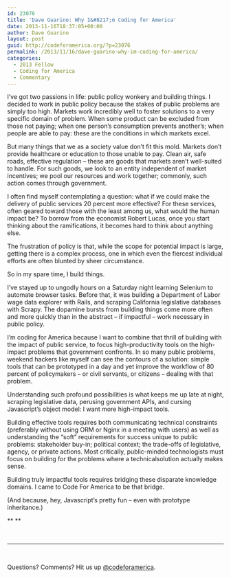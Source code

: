 ```yaml
---
id: 23076
title: 'Dave Guarino: Why I&#8217;m Coding for America'
date: 2013-11-16T18:37:05+00:00
author: Dave Guarino
layout: post
guid: http://codeforamerica.org/?p=23076
permalink: /2013/11/16/dave-guarino-why-im-coding-for-america/
categories:
  - 2013 Fellow
  - Coding for America
  - Commentary
---
```

<p dir="ltr">
  I’ve got two passions in life: public policy wonkery and building things. I decided to work in public policy because the stakes of public problems are simply too high. Markets work incredibly well to foster solutions to a very specific domain of problem. When some product can be excluded from those not paying; when one person’s consumption prevents another’s; when people are able to pay: these are the conditions in which markets excel.
</p>

<p dir="ltr">
  But many things that we as a society value don’t fit this mold. Markets don’t provide healthcare or education to those unable to pay. Clean air, safe roads, effective regulation – these are goods that markets aren’t well-suited to handle. For such goods, we look to an entity independent of market incentives; we pool our resources and work together; commonly, such action comes through government.
</p>

<p dir="ltr">
  I often find myself contemplating a question: what if we could make the delivery of public services 20 percent more effective? For these services, often geared toward those with the least among us, what would the human impact be? To borrow from the economist Robert Lucas, once you start thinking about the ramifications, it becomes hard to think about anything else.
</p>

<p dir="ltr">
  The frustration of policy is that, while the scope for potential impact is large, getting there is a complex process, one in which even the fiercest individual efforts are often blunted by sheer circumstance.
</p>

<p dir="ltr">
  So in my spare time, I build things.
</p>

<p dir="ltr">
  I’ve stayed up to ungodly hours on a Saturday night learning Selenium to automate browser tasks. Before that, it was building a Department of Labor wage data explorer with Rails, and scraping California legislative databases with Scrapy. The dopamine bursts from building things come more often and more quickly than in the abstract – if impactful – work necessary in public policy.
</p>

<p dir="ltr">
  I’m coding for America because I want to combine that thrill of building with the impact of public service, to focus high-productivity tools on the high-impact problems that government confronts. In so many public problems, weekend hackers like myself can see the contours of a solution: simple tools that can be prototyped in a day and yet improve the workflow of 80 percent of policymakers – or civil servants, or citizens – dealing with that problem.
</p>

<p dir="ltr">
  Understanding such profound possibilities is what keeps me up late at night, scraping legislative data, perusing government APIs, and cursing Javascript’s object model: I want more high-impact tools.
</p>

<p dir="ltr">
  Building effective tools requires both communicating technical constraints (preferably without using ORM or Nginx in a meeting with users) as well as understanding the “soft” requirements for success unique to public problems: stakeholder buy-in; political context; the trade-offs of legislative, agency, or private actions. Most critically, public-minded technologists must focus on building for the problems where a technicalsolution actually makes sense.
</p>

<p dir="ltr">
  Building truly impactful tools requires bridging these disparate knowledge domains. I came to Code For America to be that bridge.
</p>

<p dir="ltr">
  (And because, hey, Javascript’s pretty fun – even with prototype inheritance.)
</p>

** **

&nbsp;

* * *

&nbsp;

Questions? Comments? Hit us up <a href="http://twitter.com/codeforamerica" target="_blank">@codeforamerica</a>.